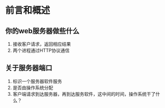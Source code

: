 
# 前言和概述
## 你的web服务器做些什么
1. 接收客户请求，返回相应结果
2. 两个进程通过HTTP协议通信
## 关于服务器端口
1. 标识一个服务器软件服务
2. 是否由操作系统分配
3. 客户端请求到达服务器，再到达服务软件，这中间的时间，操作系统干了什么？
